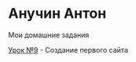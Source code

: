 # Анучин Антон
Мои домашние задания


[Урок №9](AnuchinAO.github.io/lesson_9/index.html "Создание первого сайта с использованием Bootstrap") - Создание первого сайта
